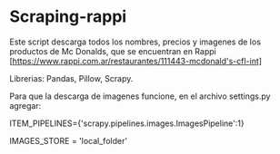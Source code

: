 # Scraping-rappi
Este script descarga todos los nombres, precios y imagenes de los productos de Mc Donalds, que se encuentran en Rappi [https://www.rappi.com.ar/restaurantes/111443-mcdonald's-cfl-int] 

Librerias: Pandas, Pillow, Scrapy.

Para que la descarga de imagenes funcione, en el archivo settings.py agregar:

ITEM_PIPELINES={'scrapy.pipelines.images.ImagesPipeline':1} 

IMAGES_STORE = 'local_folder'
